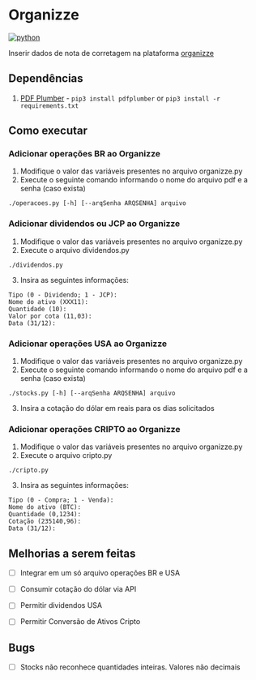 # Organizze

[![python](https://img.shields.io/badge/python-3.8-blue)](https://github.com/barbixxxa/organizze)

Inserir dados de nota de corretagem na plataforma [organizze](http://organizze.com.br/)

## Dependências

1. [PDF Plumber](https://pypi.org/project/pdfplumber/) - `pip3 install pdfplumber` or `pip3 install -r requirements.txt`

## Como executar
### Adicionar operações BR ao Organizze

1. Modifique o valor das variáveis presentes no arquivo organizze.py
2. Execute o seguinte comando informando o nome do arquivo pdf e a senha (caso exista)

`./operacoes.py [-h] [--arqSenha ARQSENHA] arquivo`

### Adicionar dividendos ou JCP ao Organizze

1. Modifique o valor das variáveis presentes no arquivo organizze.py
2. Execute o arquivo dividendos.py

`./dividendos.py`

3. Insira as seguintes informações:

```
Tipo (0 - Dividendo; 1 - JCP): 
Nome do ativo (XXX11): 
Quantidade (10): 
Valor por cota (11,03): 
Data (31/12): 
```
### Adicionar operações USA ao Organizze

1. Modifique o valor das variáveis presentes no arquivo organizze.py
2. Execute o seguinte comando informando o nome do arquivo pdf e a senha (caso exista)

`./stocks.py [-h] [--arqSenha ARQSENHA] arquivo`

3. Insira a cotação do dólar em reais para os dias solicitados

### Adicionar operações CRIPTO ao Organizze

1. Modifique o valor das variáveis presentes no arquivo organizze.py
2. Execute o arquivo cripto.py

`./cripto.py`

3. Insira as seguintes informações:

```
Tipo (0 - Compra; 1 - Venda):
Nome do ativo (BTC):
Quantidade (0,1234):
Cotação (235140,96):
Data (31/12):
```

## Melhorias a serem feitas

- [ ] Integrar em um só arquivo operações BR e USA
- [ ] Consumir cotação do dólar via API
- [ ] Permitir dividendos USA
- [ ] Permitir Conversão de Ativos Cripto


## Bugs

- [ ] Stocks não reconhece quantidades inteiras. Valores não decimais